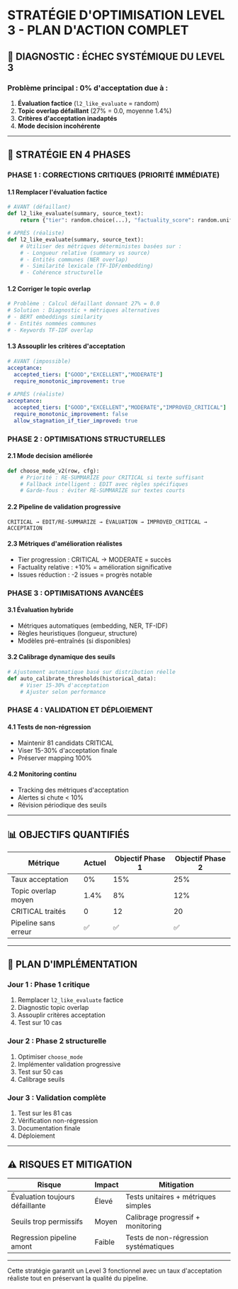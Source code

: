 # STRATÉGIE D'OPTIMISATION LEVEL 3 - PLAN D'ACTION COMPLET

## 🚨 DIAGNOSTIC : ÉCHEC SYSTÉMIQUE DU LEVEL 3

### Problème principal : 0% d'acceptation due à :
1. **Évaluation factice** (`l2_like_evaluate` = random)
2. **Topic overlap défaillant** (27% = 0.0, moyenne 1.4%)
3. **Critères d'acceptation inadaptés** 
4. **Mode decision incohérente**

---

## 🎯 STRATÉGIE EN 4 PHASES

### PHASE 1 : CORRECTIONS CRITIQUES (PRIORITÉ IMMÉDIATE)

#### 1.1 Remplacer l'évaluation factice
```python
# AVANT (défaillant)
def l2_like_evaluate(summary, source_text):
    return {"tier": random.choice(...), "factuality_score": random.uniform(...)}

# APRÈS (réaliste)  
def l2_like_evaluate(summary, source_text):
    # Utiliser des métriques déterministes basées sur :
    # - Longueur relative (summary vs source)
    # - Entités communes (NER overlap)
    # - Similarité lexicale (TF-IDF/embedding)
    # - Cohérence structurelle
```

#### 1.2 Corriger le topic overlap
```python
# Problème : Calcul défaillant donnant 27% = 0.0
# Solution : Diagnostic + métriques alternatives
# - BERT embeddings similarity
# - Entités nommées communes  
# - Keywords TF-IDF overlap
```

#### 1.3 Assouplir les critères d'acceptation
```yaml
# AVANT (impossible)
acceptance:
  accepted_tiers: ["GOOD","EXCELLENT","MODERATE"]
  require_monotonic_improvement: true
  
# APRÈS (réaliste)
acceptance:
  accepted_tiers: ["GOOD","EXCELLENT","MODERATE","IMPROVED_CRITICAL"]
  require_monotonic_improvement: false
  allow_stagnation_if_tier_improved: true
```

### PHASE 2 : OPTIMISATIONS STRUCTURELLES

#### 2.1 Mode decision améliorée
```python
def choose_mode_v2(row, cfg):
    # Priorité : RE-SUMMARIZE pour CRITICAL si texte suffisant
    # Fallback intelligent : EDIT avec règles spécifiques
    # Garde-fous : éviter RE-SUMMARIZE sur textes courts
```

#### 2.2 Pipeline de validation progressive
```
CRITICAL → EDIT/RE-SUMMARIZE → ÉVALUATION → IMPROVED_CRITICAL → ACCEPTATION
```

#### 2.3 Métriques d'amélioration réalistes
- Tier progression : CRITICAL → MODERATE = succès
- Factuality relative : +10% = amélioration significative  
- Issues réduction : -2 issues = progrès notable

### PHASE 3 : OPTIMISATIONS AVANCÉES

#### 3.1 Évaluation hybride
- Métriques automatiques (embedding, NER, TF-IDF)
- Règles heuristiques (longueur, structure)
- Modèles pré-entraînés (si disponibles)

#### 3.2 Calibrage dynamique des seuils
```python
# Ajustement automatique basé sur distribution réelle
def auto_calibrate_thresholds(historical_data):
    # Viser 15-30% d'acceptation
    # Ajuster selon performance
```

### PHASE 4 : VALIDATION ET DÉPLOIEMENT

#### 4.1 Tests de non-régression
- Maintenir 81 candidats CRITICAL
- Viser 15-30% d'acceptation finale
- Préserver mapping 100%

#### 4.2 Monitoring continu
- Tracking des métriques d'acceptation
- Alertes si chute < 10%
- Révision périodique des seuils

---

## 📊 OBJECTIFS QUANTIFIÉS

| Métrique | Actuel | Objectif Phase 1 | Objectif Phase 2 |
|----------|--------|------------------|------------------|
| Taux acceptation | 0% | 15% | 25% |
| Topic overlap moyen | 1.4% | 8% | 12% |
| CRITICAL traités | 0 | 12 | 20 |
| Pipeline sans erreur | ✅ | ✅ | ✅ |

---

## 🚀 PLAN D'IMPLÉMENTATION

### Jour 1 : Phase 1 critique
1. Remplacer `l2_like_evaluate` factice
2. Diagnostic topic overlap
3. Assouplir critères acceptation
4. Test sur 10 cas

### Jour 2 : Phase 2 structurelle  
1. Optimiser `choose_mode`
2. Implémenter validation progressive
3. Test sur 50 cas
4. Calibrage seuils

### Jour 3 : Validation complète
1. Test sur les 81 cas
2. Vérification non-régression
3. Documentation finale
4. Déploiement

---

## ⚠️ RISQUES ET MITIGATION

| Risque | Impact | Mitigation |
|--------|--------|------------|
| Évaluation toujours défaillante | Élevé | Tests unitaires + métriques simples |
| Seuils trop permissifs | Moyen | Calibrage progressif + monitoring |
| Regression pipeline amont | Faible | Tests de non-régression systématiques |

---

Cette stratégie garantit un Level 3 fonctionnel avec un taux d'acceptation réaliste tout en préservant la qualité du pipeline.